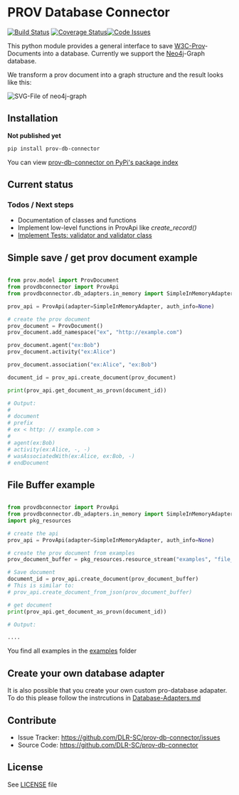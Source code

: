 # PROV Database Connector

[![Build Status](https://travis-ci.org/DLR-SC/prov-db-connector.svg?branch=master)](https://travis-ci.org/DLR-SC/prov-db-connector) [![Coverage Status](https://coveralls.io/repos/github/DLR-SC/prov-db-connector/badge.svg?branch=master)](https://coveralls.io/github/DLR-SC/prov-db-connector?branch=master)[![Code Issues](https://www.quantifiedcode.com/api/v1/project/3ee099c99b0340728ca4d54392caae83/badge.svg)](https://www.quantifiedcode.com/app/project/3ee099c99b0340728ca4d54392caae83)



This python module provides a general interface to save [W3C-Prov](https://www.w3.org/TR/prov-overview/)-Documents into a database. 
Currently we support the [Neo4j](https://neo4j.com/)-Graph database.  

We transform a prov document into a graph structure and the result looks like this: 

![SVG-File of neo4j-graph](https://cdn.rawgit.com/DLR-SC/prov-db-connector/master/examples/complex_example_with_neo4j_graph.svg)


## Installation

**Not published yet**

```bash
pip install prov-db-connector
```

You can view [prov-db-connector on PyPi's package index](https://pypi.python.org/pypi/prov-db-connector/)

## Current status

### Todos / Next steps
* Documentation of classes and functions 
* Implement low-level functions in ProvApi like *create_record()*
* [Implement Tests: validator and validator class](https://github.com/DLR-SC/prov-db-connector/issues/1)


## Simple save / get prov document example

```python 

from prov.model import ProvDocument
from provdbconnector import ProvApi
from provdbconnector.db_adapters.in_memory import SimpleInMemoryAdapter

prov_api = ProvApi(adapter=SimpleInMemoryAdapter, auth_info=None)

# create the prov document
prov_document = ProvDocument()
prov_document.add_namespace("ex", "http://example.com")

prov_document.agent("ex:Bob")
prov_document.activity("ex:Alice")

prov_document.association("ex:Alice", "ex:Bob")

document_id = prov_api.create_document(prov_document)

print(prov_api.get_document_as_provn(document_id))

# Output:
#
# document
# prefix
# ex < http: // example.com >
#
# agent(ex:Bob)
# activity(ex:Alice, -, -)
# wasAssociatedWith(ex:Alice, ex:Bob, -)
# endDocument

```

## File Buffer example 

````python 

from provdbconnector import ProvApi
from provdbconnector.db_adapters.in_memory import SimpleInMemoryAdapter
import pkg_resources

# create the api
prov_api = ProvApi(adapter=SimpleInMemoryAdapter, auth_info=None)

# create the prov document from examples
prov_document_buffer = pkg_resources.resource_stream("examples", "file_buffer_example_primer.json")

# Save document
document_id = prov_api.create_document(prov_document_buffer)
# This is similar to:
# prov_api.create_document_from_json(prov_document_buffer)

# get document
print(prov_api.get_document_as_provn(document_id))

# Output:

....

````

You find all examples in the [examples](./examples) folder 


## Create your own database adapter 

It is also possible that you create your own custom pro-database adapater. To do this please follow the instrcutions in [Database-Adapters.md](./docs/Database-Adapters.md)

## Contribute

- Issue Tracker: https://github.com/DLR-SC/prov-db-connector/issues
- Source Code: https://github.com/DLR-SC/prov-db-connector


## License

See [LICENSE](./LICENSE) file
